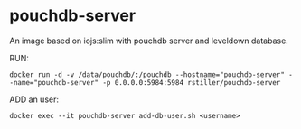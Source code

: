 # pouchdb-server

An image based on iojs:slim with pouchdb server and leveldown database.

RUN:

`docker run -d -v /data/pouchdb/:/pouchdb --hostname="pouchdb-server" --name="pouchdb-server" -p 0.0.0.0:5984:5984 rstiller/pouchdb-server`

ADD an user:

`docker exec --it pouchdb-server add-db-user.sh <username>`
